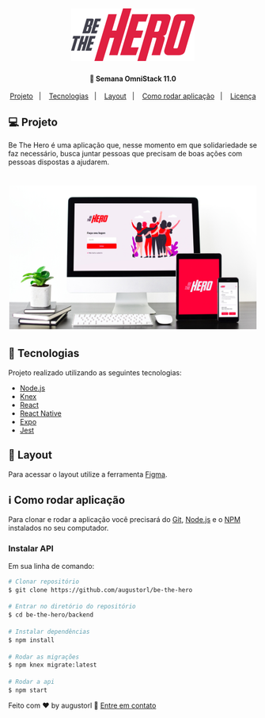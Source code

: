 <h1 align="center">
    <img alt="BeTheHero" title="#BeTheHero" src=".github/logo.svg" width="250px" />
</h1>

<h4 align="center"> 
	🚀 Semana OmniStack 11.0
</h4>

<p align="center">
  <a href="#-project">Projeto</a>&nbsp;&nbsp;&nbsp;|&nbsp;&nbsp;&nbsp;
  <a href="#rocket-Tecnologias">Tecnologias</a>&nbsp;&nbsp;&nbsp;|&nbsp;&nbsp;&nbsp;
  <a href="#-layout">Layout</a>&nbsp;&nbsp;&nbsp;|&nbsp;&nbsp;&nbsp;
  <a href="#-how-to-use">Como rodar aplicação</a>&nbsp;&nbsp;&nbsp;|&nbsp;&nbsp;&nbsp;
  <a href="#memo-license">Licença</a>
</p>

## 💻 Projeto

Be The Hero é uma aplicação que, nesse momento em que solidariedade se faz necessário, busca juntar pessoas que precisam de boas ações com pessoas dispostas a ajudarem.

<h1 align="center">
    <img alt="Login-Page" title="Login-Page" src=".github/preview.jpg" width="500px" />
</h1>


## :rocket: Tecnologias

Projeto realizado utilizando as seguintes tecnologias:

- [Node.js](https://nodejs.org/en/)
- [Knex](http://knexjs.org/)
- [React](https://reactjs.org)
- [React Native](https://facebook.github.io/react-native/)
- [Expo](https://expo.io/)
- [Jest](https://jestjs.io/)

## 🔖 Layout

Para acessar o layout utilize a ferramenta [Figma](https://www.figma.com/file/2C2yvw7jsCOGmaNUDftX9n/Be-The-Hero---OmniStack-11?node-id=0%3A1).

## :information_source: Como rodar aplicação

Para clonar e rodar a aplicação você precisará do [Git](https://git-scm.com), [Node.js](https://nodejs.org/) e o  [NPM](https://www.npmjs.com/) instalados no seu computador.



### Instalar API

Em sua linha de comando:
```bash
# Clonar repositório
$ git clone https://github.com/augustorl/be-the-hero

# Entrar no diretório do repositório
$ cd be-the-hero/backend

# Instalar dependências
$ npm install

# Rodar as migrações
$ npm knex migrate:latest 

# Rodar a api
$ npm start
```


Feito com ♥ by augustorl :wave: [Entre em contato](https://www.linkedin.com/in/augustorl/)
